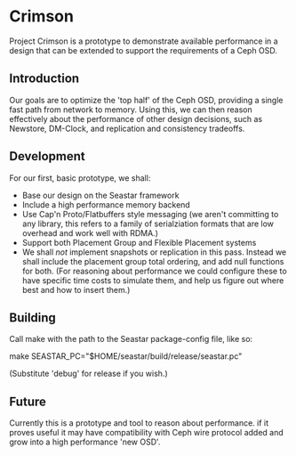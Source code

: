 Crimson
=======

Project Crimson is a prototype to demonstrate available performance in
a design that can be extended to support the requirements of a Ceph OSD.

Introduction
------------

Our goals are to optimize the 'top half' of the Ceph OSD, providing a
single fast path from network to memory. Using this, we can then
reason effectively about the performance of other design decisions,
such as Newstore, DM-Clock, and replication and consistency tradeoffs.

Development
-----------

For our first, basic prototype, we shall:

- Base our design on the Seastar framework
- Include a high performance memory backend
- Use Cap'n Proto/Flatbuffers style messaging (we aren't committing to
  any library, this refers to a family of serialziation formats that
  are low overhead and work well with RDMA.)
- Support both Placement Group and Flexible Placement systems
- We shall *not* implement snapshots or replication in this pass. Instead
  we shall include the placement group total ordering, and add null
  functions for both. (For reasoning about performance we could
  configure these to have specific time costs to simulate them, and
  help us figure out where best and how to insert them.)

Building
--------

Call make with the path to the Seastar package-config file, like so:

make SEASTAR_PC="$HOME/seastar/build/release/seastar.pc"

(Substitute 'debug' for release if you wish.)

Future
------

Currently this is a prototype and tool to reason about performance. if
it proves useful it may have compatibility with Ceph wire protocol
added and grow into a high performance 'new OSD'.
